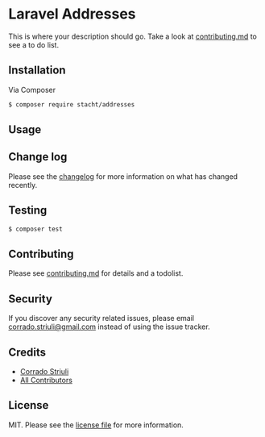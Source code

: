 # Laravel Addresses

This is where your description should go. Take a look at [contributing.md](contributing.md) to see a to do list.

## Installation

Via Composer

``` bash
$ composer require stacht/addresses
```

## Usage

## Change log

Please see the [changelog](changelog.md) for more information on what has changed recently.

## Testing

``` bash
$ composer test
```

## Contributing

Please see [contributing.md](contributing.md) for details and a todolist.

## Security

If you discover any security related issues, please email corrado.striuli@gmail.com instead of using the issue tracker.

## Credits

- [Corrado Striuli][link-author]
- [All Contributors][link-contributors]

## License

MIT. Please see the [license file](license.md) for more information.

[link-author]: https://bitbucket.com/stacht
[link-contributors]: ../../contributors
